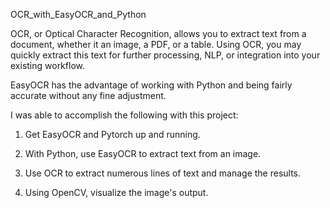 OCR_with_EasyOCR_and_Python

OCR, or Optical Character Recognition, allows you to extract text from a document, whether it an image, a PDF, or a table. Using OCR, you may quickly extract this text for further processing, NLP, or integration into your existing workflow.

EasyOCR has the advantage of working with Python and being fairly accurate without any fine adjustment.


I was able to accomplish the following with this project:

1. Get EasyOCR and Pytorch up and running.

2. With Python, use EasyOCR to extract text from an image.

3. Use OCR to extract numerous lines of text and manage the results.

4. Using OpenCV, visualize the image's output.
